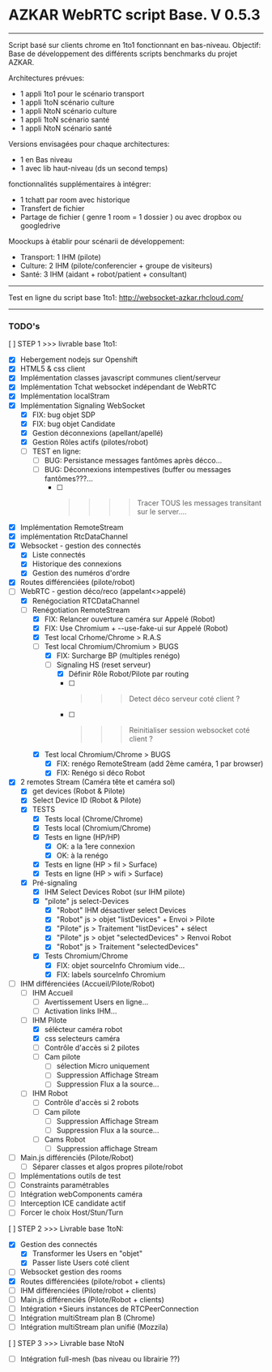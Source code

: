 # AZKAR WebRTC script Base. V 0.5.3
------------------------------------------------------------

Script basé sur clients chrome en 1to1 fonctionnant en bas-niveau. 
Objectif: Base de développement des différents scripts benchmarks du projet AZKAR.

Architectures prévues:
- 1 appli 1to1 pour le scénario transport 
- 1 appli 1toN scénario culture
- 1 appli NtoN scénario culture
- 1 appli 1toN scénario santé
- 1 appli NtoN scénario santé

Versions envisagées pour chaque architectures:
- 1 en Bas niveau
- 1 avec lib haut-niveau (ds un second temps)

fonctionnalités supplémentaires à intégrer:
- 1 tchatt par room avec historique
- Transfert de fichier 
- Partage de fichier ( genre 1 room = 1 dossier ) ou avec dropbox ou googledrive

Moockups à établir pour scénarii de développement:
- Transport: 1 IHM (pilote)
- Culture: 2 IHM (pilote/conferencier + groupe de visiteurs)
- Santé: 3 IHM (aidant + robot/patient + consultant)

------------------------------------------------------------

Test en ligne du script base 1to1:
http://websocket-azkar.rhcloud.com/

------------------------------------------------------------

### TODO's

[ ] STEP 1 >>> livrable base 1to1:
- [x] Hebergement nodejs sur Openshift
- [x] HTML5 & css client
- [x] Implémentation classes javascript communes client/serveur
- [x] Implémentation Tchat websocket indépendant de WebRTC
- [x] Implémentation localStram
- [x] Implémentation Signaling WebSocket 
	- [x] FIX: bug objet SDP
	- [x] FIX: bug objet Candidate
	- [x] Gestion déconnexions (apellant/apellé)
    - [x] Gestion Rôles actifs (pilotes/robot)
    - [ ] TEST en ligne:
        - [ ] BUG: Persistance messages fantômes après décco...
        - [ ] BUG: Déconnexions intempestives (buffer ou messages fantômes???...
            - [ ] >>>> Tracer TOUS les messages transitant sur le server....
- [x] Implémentation RemoteStream
- [x] implémentation RtcDataChannel 
- [x] Websocket - gestion des connectés
	- [x] Liste connectés
	- [x] Historique des connexions
	- [x] Gestion des numéros d'ordre
- [x] Routes différenciées (pilote/robot)	
- [ ]  WebRTC - gestion déco/reco (appelant<>appelé)
	- [x] Renégociation RTCDataChannel
	- [ ] Renégotiation RemoteStream 
        - [x] FIX: Relancer ouverture caméra sur Appelé (Robot)
        - [x] FIX: Use Chromium + --use-fake-ui sur Appelé (Robot)
        - [x] Test local Crhome/Chrome > R.A.S
        - [ ] Test local Chromium/Chromium > BUGS
            - [x] FIX: Surcharge BP (multiples renégo)
            - [ ] Signaling HS (reset serveur) 
                - [x] Définir Rôle Robot/Pilote par routing
                - [ ] >>> Detect déco serveur coté client ?
                - [ ] >>> Reinitialiser session websocket coté client ?
        - [X] Test local Chromium/Chrome > BUGS
            - [x] FIX: renégo RemoteStream (add 2ème caméra, 1 par browser)
            - [x] FIX: Renégo si déco Robot
- [x] 2 remotes Stream (Caméra tête et caméra sol)
    - [x] get devices (Robot & Pilote)
    - [x] Select Device ID (Robot & Pilote)
    - [x] TESTS
        - [x] Tests local (Chrome/Chrome)
        - [x] Tests local (Chromium/Chrome)
        - [x] Tests en ligne (HP/HP)
            - [x] OK: a la 1ere connexion 
            - [x] OK: à la renégo
        - [x] Tests en ligne (HP > fil > Surface)
        - [x] Tests en ligne (HP > wifi > Surface)
    - [x] Pré-signaling 
        - [x] IHM Select Devices Robot (sur IHM pilote)
        - [x] "pilote" js select-Devices
            - [x] "Robot" IHM désactiver select Devices
            - [x] "Robot" js > objet "listDevices" + Envoi > Pilote
            - [x] "Pilote" js > Traitement "listDevices" + sélect
            - [x] "Pilote" js > objet "selectedDevices" > Renvoi Robot
            - [x] "Robot" js > Traitement "selectedDevices"
        - [x] Tests Chromium/Chrome
            - [x] FIX: objet sourceInfo Chromium vide...
            - [x] FIX: labels sourceInfo Chromium
- [ ] IHM différenciées (Accueil/Pilote/Robot)
    - [ ] IHM Accueil
        - [ ] Avertissement Users en ligne...
        - [ ] Activation links IHM...
    - [ ] IHM Pilote 
        - [x] sélécteur caméra robot
        - [x] css selecteurs caméra 
        - [ ] Contrôle d'accès si 2 pilotes
        - [ ] Cam pilote 
            - [ ] sélection Micro uniquement
            - [ ] Suppression Affichage Stream
            - [ ] Suppression Flux a la source...
    - [ ] IHM Robot
        - [ ] Contrôle d'accès si 2 robots
        - [ ] Cam pilote 
            - [ ] Suppression Affichage Stream
            - [ ] Suppression Flux a la source...
        - [ ] Cams Robot
            - [ ] Suppression affichage Stream
- [ ] Main.js différenciés (Pilote/Robot)
    - [ ] Séparer classes et algos propres pilote/robot
- [ ] Implémentations outils de test
- [ ] Constraints paramétrables
- [ ] Intégration webComponents caméra
- [ ] Interception ICE candidate actif
- [ ] Forcer le choix Host/Stun/Turn

[ ] STEP 2 >>> Livrable base 1toN:
- [x] Gestion des connectés
	- [X] Transformer les Users en "objet"
	- [x] Passer liste Users coté client
- [ ] Websocket gestion des rooms
- [x] Routes différenciées (pilote/robot + clients)
- [ ] IHM différenciées (Pilote/robot + clients)
- [ ] Main.js différenciés (Pilote/Robot + clients)	
- [ ] Intégration +Sieurs instances de RTCPeerConnection
- [ ] Intégration multiStream plan B (Chrome) 
- [ ] Intégration multiStream plan unifié (Mozzila)

[ ] STEP 3 >>> Livrable base NtoN
- [ ] Intégration full-mesh (bas niveau ou librairie ??)

